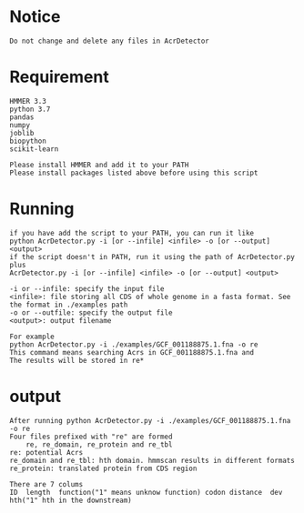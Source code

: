 # Notice
    Do not change and delete any files in AcrDetector

# Requirement
    HMMER 3.3
    python 3.7
    pandas
    numpy
    joblib
    biopython
    scikit-learn
    
    Please install HMMER and add it to your PATH
    Please install packages listed above before using this script

# Running
    if you have add the script to your PATH, you can run it like
    python AcrDetector.py -i [or --infile] <infile> -o [or --output] <output>
    if the script doesn't in PATH, run it using the path of AcrDetector.py plus
    AcrDetector.py -i [or --infile] <infile> -o [or --output] <output>
    
    -i or --infile: specify the input file
    <infile>: file storing all CDS of whole genome in a fasta format. See the format in ./examples path
    -o or --outfile: specify the output file
    <output>: output filename
    
    For example
    python AcrDetector.py -i ./examples/GCF_001188875.1.fna -o re
    This command means searching Acrs in GCF_001188875.1.fna and 
    The results will be stored in re*

# output
    After running python AcrDetector.py -i ./examples/GCF_001188875.1.fna -o re
    Four files prefixed with "re" are formed
        re, re_domain, re_protein and re_tbl
    re: potential Acrs
    re_domain and re_tbl: hth domain. hmmscan results in different formats
    re_protein: translated protein from CDS region

	There are 7 colums
	ID	length	function("1" means unknow function)	codon distance	dev	hth("1" hth in the downstream)

